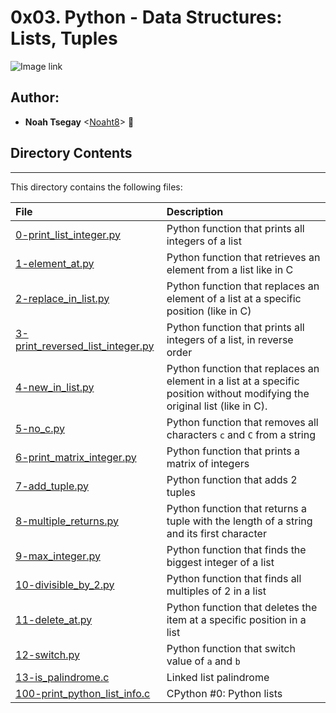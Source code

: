 # 0x03. Python - Data Structures: Lists, Tuples

![Image link](https://i.morioh.com/201207/5da0a6b2.webp)

## Author:
* **Noah Tsegay** <[Noaht8](https://github.com/Noaht8)>  &#128511;

## Directory Contents
___

This directory contains the following files:

|File| Description|
|:-------|:-------|
|[0-print_list_integer.py](0-print_list_integer.py)|Python function that prints all integers of a list|
|[1-element_at.py](1-element_at.py)|Python function that retrieves an element from a list like in C|
|[2-replace_in_list.py](2-replace_in_list.py)|Python function that replaces an element of a list at a specific position (like in C)|
|[3-print_reversed_list_integer.py](3-print_reversed_list_integer.py)|Python function that prints all integers of a list, in reverse order|
|[4-new_in_list.py](4-new_in_list.py)|Python function that replaces an element in a list at a specific position without modifying the original list (like in C).|
|[5-no_c.py](5-no_c.py)|Python function that removes all characters `c` and `C` from a string|
|[6-print_matrix_integer.py](6-print_matrix_integer.py)|Python function that prints a matrix of integers|
|[7-add_tuple.py](7-add_tuple.py)|Python function that adds 2 tuples|
|[8-multiple_returns.py](8-multiple_returns.py)|Python function that returns a tuple with the length of a string and its first character|
|[9-max_integer.py](9-max_integer.py)|Python function that finds the biggest integer of a list|
|[10-divisible_by_2.py](10-divisible_by_2.py)|Python function that finds all multiples of 2 in a list|
|[11-delete_at.py](11-delete_at.py)|Python function that deletes the item at a specific position in a list|
|[12-switch.py](12-switch.py)|Python function that switch value of `a` and `b`|
|[13-is_palindrome.c](13-is_palindrome.c)|Linked list palindrome|
|[100-print_python_list_info.c](100-print_python_list_info.c)|CPython #0: Python lists|
